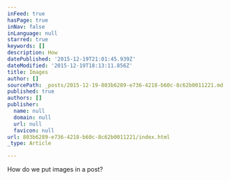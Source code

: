 ```yaml
---
inFeed: true
hasPage: true
inNav: false
inLanguage: null
starred: true
keywords: []
description: How
datePublished: '2015-12-19T21:01:45.939Z'
dateModified: '2015-12-19T18:13:11.856Z'
title: Images
author: []
sourcePath: _posts/2015-12-19-803b6289-e736-4218-b60c-8c62b0011221.md
published: true
authors: []
publisher:
  name: null
  domain: null
  url: null
  favicon: null
url: 803b6289-e736-4218-b60c-8c62b0011221/index.html
_type: Article

---
```

How do we put images in a post?